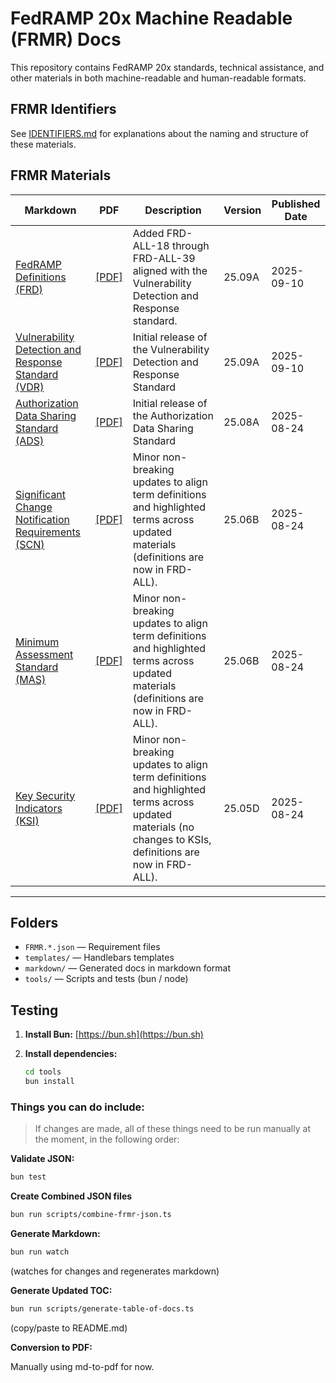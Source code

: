 # FedRAMP 20x Machine Readable (FRMR) Docs

This repository contains FedRAMP 20x standards, technical assistance, and other materials in both machine-readable and human-readable formats.

## FRMR Identifiers

See [IDENTIFIERS.md](./IDENTIFIERS.md) for explanations about the naming and structure of these materials.

## FRMR Materials

| Markdown | PDF | Description | Version | Published Date |
|-----------|---|-------------|---------|----------------|
| [FedRAMP Definitions (FRD)](https://github.com/FedRAMP/docs/tree/main/markdown/FRMR.FRD.fedramp-definitions.md) | [[PDF]](https://github.com/FedRAMP/docs/blob/main/pdf/FRMR.FRD.fedramp-definitions.pdf) | Added FRD-ALL-18 through FRD-ALL-39 aligned with the Vulnerability Detection and Response standard. | 25.09A | 2025-09-10 |
| [Vulnerability Detection and Response Standard (VDR)](https://github.com/FedRAMP/docs/tree/main/markdown/FRMR.VDR.vulnerability-detection-and-response.md) | [[PDF]](https://github.com/FedRAMP/docs/blob/main/pdf/FRMR.VDR.vulnerability-detection-and-response.pdf) | Initial release of the Vulnerability Detection and Response Standard | 25.09A | 2025-09-10 |
| [Authorization Data Sharing Standard (ADS)](https://github.com/FedRAMP/docs/tree/main/markdown/FRMR.ADS.authorization-data-sharing.md) | [[PDF]](https://github.com/FedRAMP/docs/blob/main/pdf/FRMR.ADS.authorization-data-sharing.pdf) | Initial release of the Authorization Data Sharing Standard | 25.08A | 2025-08-24 |
| [Significant Change Notification Requirements (SCN)](https://github.com/FedRAMP/docs/tree/main/markdown/FRMR.SCN.significant-change-notifications.md) | [[PDF]](https://github.com/FedRAMP/docs/blob/main/pdf/FRMR.SCN.significant-change-notifications.pdf) | Minor non-breaking updates to align term definitions and highlighted terms across updated materials (definitions are now in FRD-ALL). | 25.06B | 2025-08-24 |
| [Minimum Assessment Standard (MAS)](https://github.com/FedRAMP/docs/tree/main/markdown/FRMR.MAS.minimum-assessment-standard.md) | [[PDF]](https://github.com/FedRAMP/docs/blob/main/pdf/FRMR.MAS.minimum-assessment-standard.pdf) | Minor non-breaking updates to align term definitions and highlighted terms across updated materials (definitions are now in FRD-ALL). | 25.06B | 2025-08-24 |
| [Key Security Indicators (KSI)](https://github.com/FedRAMP/docs/tree/main/markdown/FRMR.KSI.key-security-indicators.md) | [[PDF]](https://github.com/FedRAMP/docs/blob/main/pdf/FRMR.KSI.key-security-indicators.pdf) | Minor non-breaking updates to align term definitions and highlighted terms across updated materials (no changes to KSIs, definitions are now in FRD-ALL). | 25.05D | 2025-08-24 |
---

## Folders

- `FRMR.*.json` — Requirement files
- `templates/` — Handlebars templates
- `markdown/` — Generated docs in markdown format
- `tools/` — Scripts and tests (bun / node)

## Testing

1. **Install Bun:** [https://bun.sh](https://bun.sh)

2. **Install dependencies:**

   ```sh
   cd tools
   bun install
   ```

### Things you can do include:

> If changes are made, all of these things need to be run manually at the moment, in the following order:

**Validate JSON:**

```sh
bun test
```

**Create Combined JSON files**

```sh
bun run scripts/combine-frmr-json.ts
```

 **Generate Markdown:**

```sh
bun run watch
```
(watches for changes and regenerates markdown)

**Generate Updated TOC:**

```sh
bun run scripts/generate-table-of-docs.ts
```
(copy/paste to README.md)

**Conversion to PDF:**

Manually using md-to-pdf for now.
